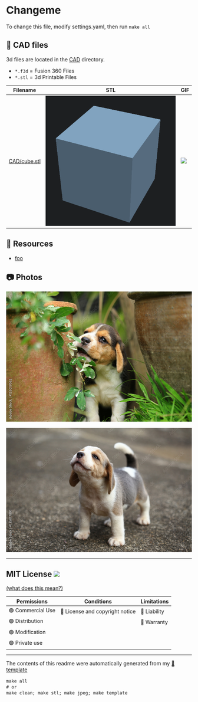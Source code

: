 
# Changeme
To change this file, modify settings.yaml, then run `make all`



## :triangular_ruler: CAD files

3d files are located in the [CAD](./CAD) directory.
- `*.f3d` = Fusion 360 Files
- `*.stl` = 3d Printable Files

| Filename | STL | GIF | 
| --- | --- | --- | 
| [CAD/cube.stl](./CAD/cube.stl) | ![](./CAD/cube.stl.png) | ![](./CAD/cube.stl.gif) | 

## :notebook: Resources

- [foo](https://example.com)


## :camera: Photos


![](photos/1000_F_135017062_OcNbglmMBMS9GI9qtb6o4OeXjIJBe7vt.jpg)



![](photos/foo.jpg)


---

## MIT License ![](https://img.shields.io/badge/license-MIT-lightgrey) 
[(what does this mean?)](https://choosealicense.com/licenses/mit/)

| Permissions| Conditions | Limitations |
| --- | --- | --- |
| 🟢 Commercial Use | 🔵 License and copyright notice| 🔴 Liability | 
| 🟢 Distribution | | 🔴 Warranty | 
| 🟢 Modification | |  |
| 🟢 Private use | |   |



---
The contents of this readme were automatically generated from my [:notebook: template](https://github.com/spuder/fusion360-template) 
```
make all
# or
make clean; make stl; make jpeg; make template
```